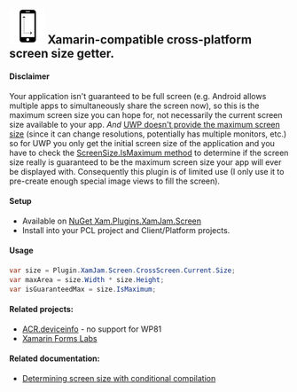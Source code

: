 ## ![](phoneSize.png) Xamarin-compatible cross-platform screen size getter. 

#### Disclaimer
Your application isn't guaranteed to be full screen (e.g. Android allows multiple apps to simultaneously share the screen now), so this is the maximum screen size you can hope for, not necessarily the current screen size available to your app. *And* [UWP doesn't provide the maximum screen size](http://stackoverflow.com/questions/30335540/get-available-screen-size) (since it can change resolutions, potentially has multiple monitors, etc.) so for UWP you only get the initial screen size of the application and you have to check the [ScreenSize.IsMaximum method](https://github.com/jasonCodesAway/XamJam/blob/master/XamJam.Screen/Plugin.XamJam.Screen.Abstractions/ScreenSize.cs) to determine if the screen size really is guaranteed to be the maximum screen size your app will ever be displayed with. Consequently this plugin is of limited use (I only use it to pre-create enough special image views to fill the screen). 

#### Setup
* Available on [NuGet Xam.Plugins.XamJam.Screen](https://www.nuget.org/packages/Xam.Plugins.XamJam.Screen)
* Install into your PCL project and Client/Platform projects.

#### Usage
```csharp
var size = Plugin.XamJam.Screen.CrossScreen.Current.Size;
var maxArea = size.Width * size.Height;
var isGuaranteedMax = size.IsMaximum;
```
#### Related projects:
* [ACR.deviceinfo](https://github.com/aritchie/deviceinfo) - no support for WP81
* [Xamarin Forms Labs](https://github.com/XLabs/Xamarin-Forms-Labs/wiki/Device)

#### Related documentation:
* [Determining screen size with conditional compilation](http://03cd0a8.netsolhost.com/wordpress/?p=90)
